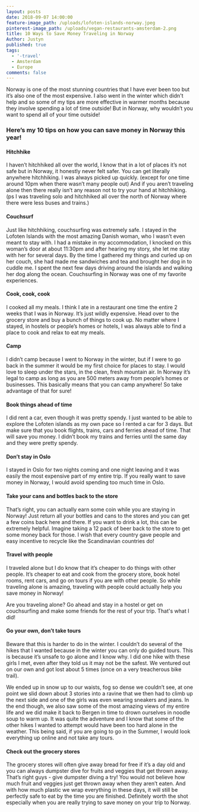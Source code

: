 ```yaml
---
layout: posts
date: 2018-09-07 14:00:00
feature-image_path: /uploads/lofoten-islands-norway.jpeg
pinterest-image_path: /uploads/vegan-restaurants-amsterdam-2.png
title: 10 Ways to Save Money Traveling in Norway
Author: Justyn
published: true
tags:
  - '-travel'
  - Amsterdam
  - Europe
comments: false
---
```


Norway is one of the most stunning countries that I have ever been too but it’s also one of the most expensive. I also went in the winter which didn't help and so some of my tips are more effective in warmer months because they involve spending a lot of time outside! But in Norway, why wouldn’t you want to spend all of your time outside!

### Here’s my 10 tips on how you can save money in Norway this year!

#### Hitchhike

I haven’t hitchhiked all over the world, I know that in a lot of places it’s not safe but in Norway, it honestly never felt safer. You can get literally anywhere hitchhiking. I was always picked up quickly. (except for one time around 10pm when there wasn’t many people out) And if you aren’t traveling alone then there really isn’t any reason not to try your hand at hitchhiking. (ps I was traveling solo and hitchhiked all over the north of Norway where there were less buses and trains.)

#### Couchsurf

Just like hitchhiking, couchsurfing was extremely safe. I stayed in the Lofoten Islands with the most amazing Danish woman, who I wasn’t even meant to stay with. I had a mistake in my accommodation, I knocked on this woman’s door at about 11:30pm and after hearing my story, she let me stay with her for several days. By the time I gathered my things and curled up on her couch, she had made me sandwiches and tea and brought her dog in to cuddle me. I spent the next few days driving around the islands and walking her dog along the ocean. Couchsurfing in Norway was one of my favorite experiences.

#### Cook, cook, cook

I cooked all my meals. I think I ate in a restaurant one time the entire 2 weeks that I was in Norway. It’s just wildly expensive. Head over to the grocery store and buy a bunch of things to cook up. No matter where I stayed, in hostels or people’s homes or hotels, I was always able to find a place to cook and relax to eat my meals.

#### Camp

I didn’t camp because I went to Norway in the winter, but if I were to go back in the summer it would be my first choice for places to stay. I would love to sleep under the stars, in the clean, fresh mountain air. In Norway it’s legal to camp as long as you are 500 meters away from people’s homes or businesses. This basically means that you can camp anywhere! So take advantage of that for sure!

#### Book things ahead of time

I did rent a car, even though it was pretty spendy. I just wanted to be able to explore the Lofoten islands as my own pace so I rented a car for 3 days. But make sure that you book flights, trains, cars and ferries ahead of time. That will save you money. I didn’t book my trains and ferries until the same day and they were pretty spendy.

#### Don’t stay in Oslo

I stayed in Oslo for two nights coming and one night leaving and it was easily the most expensive part of my entire trip. If you really want to save money in Norway, I would avoid spending too much time in Oslo.

#### Take your cans and bottles back to the store 

That’s right, you can actually earn some coin while you are staying in Norway! Just return all your bottles and cans to the stores and you can get a few coins back here and there. If you want to drink a lot, this can be extremely helpful. Imagine taking a 12 pack of beer back to the store to get some money back for those. I wish that every country gave people and easy incentive to recycle like the Scandinavian countries do!

#### Travel with people 

I traveled alone but I do know that it’s cheaper to do things with other people. It’s cheaper to eat and cook from the grocery store, book hotel rooms, rent cars, and go on tours if you are with other people. So while traveling alone is amazing, traveling with people could actually help you save money in Norway! 

Are you traveling alone? Go ahead and stay in a hostel or get on couchsurfing and make some friends for the rest of your trip. That's what I did!

#### Go your own, don’t take tours

Beware that this is harder to do in the winter. I couldn’t do several of the hikes that I wanted because in the winter you can only do guided tours. This is because it’s unsafe to go alone and I know why. I did one hike with these girls I met, even after they told us it may not be the safest. We ventured out on our own and got lost about 5 times (once on a very treacherous bike trail).

We ended up in snow up to our waists, fog so dense we couldn’t see, at one point we slid down about 3 stories into a ravine that we then had to climb up the next side and one of the girls was even wearing sneakers and jeans. In the end though, we also saw some of the most amazing views of my entire life and we did make it back to Bergen in time to drown ourselves in noodle soup to warm up. It was quite the adventure and I know that some of the other hikes I wanted to attempt would have been too hard alone in the weather. This being said, if you are going to go in the Summer, I would look everything up online and not take any tours.

#### Check out the grocery stores

The grocery stores will often give away bread for free if it’s a day old and you can always dumpster dive for fruits and veggies that get thrown away. That’s right guys - give dumpster diving a try! You would not believe how much fruit and veggies just get thrown away when they aren’t eaten. And with how much plastic we wrap everything in these days, it will still be perfectly safe to eat by the time you are finished. Definitely worth the shot especially when you are really trying to save money on your trip to Norway.
